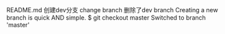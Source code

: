 README.md
创建dev分支
change branch
删除了dev branch 
Creating a new branch is quick AND simple.
$ git checkout master
Switched to branch 'master'